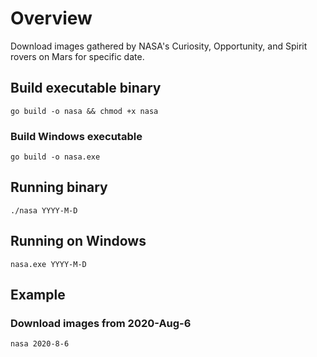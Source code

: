 # Overview

Download images gathered by NASA's Curiosity, Opportunity, and Spirit rovers on Mars for specific date.

## Build executable binary
```shell
go build -o nasa && chmod +x nasa
```
### Build Windows executable
```shell
go build -o nasa.exe
```

## Running binary
```shell
./nasa YYYY-M-D
```

## Running on Windows
```shell
nasa.exe YYYY-M-D
```

## Example
### Download images from 2020-Aug-6
```shell
nasa 2020-8-6
```

